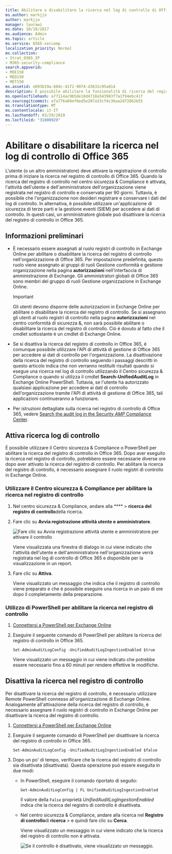 ```yaml
---
title: Abilitare o disabilitare la ricerca nel log di controllo di Office 365
ms.author: markjjo
author: markjjo
manager: laurawi
ms.date: 10/18/2017
ms.audience: Admin
ms.topic: article
ms.service: O365-seccomp
localization_priority: Normal
ms.collection:
- Strat_O365_IP
- M365-security-compliance
search.appverid:
- MOE150
- MED150
- MET150
ms.assetid: e893b19a-660c-41f2-9074-d3631c95a014
description: È possibile abilitare la funzionalità di ricerca del registro di controllo nel centro sicurezza & Compliance. Se si cambia idea, è possibile attivarlo in qualsiasi momento. Quando la ricerca del registro di controllo è disattivata, gli amministratori non possono eseguire ricerche nel log di controllo di Office 365 per l'attività dell'utente e dell'amministratore nell'organizzazione.
ms.openlocfilehash: a77114ac9b5de18d4718a543983f7a1f94ebc41f
ms.sourcegitcommit: e7a776a04ef6ed5e287a33cfdc36aa2d72862b55
ms.translationtype: MT
ms.contentlocale: it-IT
ms.lasthandoff: 03/29/2019
ms.locfileid: "31000929"
---
```

# <a name="turn-office-365-audit-log-search-on-or-off"></a>Abilitare o disabilitare la ricerca nel log di controllo di Office 365

L'utente (o un altro amministratore) deve attivare la registrazione di controllo prima di iniziare la ricerca nel registro di controllo di Office 365. Quando la ricerca del registro di controllo nel centro sicurezza & Compliance è attivata, l'attività dell'utente e dell'amministratore dell'organizzazione viene registrata nel registro di controllo e conservata per 90 giorni. Tuttavia, è possibile che l'organizzazione non desideri registrare e conservare i dati del log di controllo. In alternativa, è possibile utilizzare un'applicazione di sicurezza di terze parti e la gestione eventi (SIEM) per accedere ai dati di controllo. In questi casi, un amministratore globale può disattivare la ricerca del registro di controllo in Office 365.
  
## <a name="before-you-begin"></a>Informazioni preliminari

- È necessario essere assegnati al ruolo registri di controllo in Exchange Online per abilitare o disabilitare la ricerca del registro di controllo nell'organizzazione di Office 365. Per impostazione predefinita, questo ruolo viene assegnato ai gruppi di ruoli Gestione conformità e gestione organizzazione nella pagina **autorizzazioni** nell'interfaccia di amministrazione di Exchange. Gli amministratori globali di Office 365 sono membri del gruppo di ruoli Gestione organizzazione in Exchange Online. 
    
    > [!IMPORTANT]
    > Gli utenti devono disporre delle autorizzazioni in Exchange Online per abilitare o disabilitare la ricerca del registro di controllo. Se si assegnano gli utenti al ruolo registri di controllo nella pagina **autorizzazioni** nel centro conformità di sicurezza &, non sarà possibile abilitare o disabilitare la ricerca del registro di controllo. Ciò è dovuto al fatto che il cmdlet sottostante è un cmdlet di Exchange Online. 
  
- Se si disattiva la ricerca del registro di controllo in Office 365, è comunque possibile utilizzare l'API di attività di gestione di Office 365 per accedere ai dati di controllo per l'organizzazione. La disattivazione della ricerca del registro di controllo seguendo i passaggi descritti in questo articolo indica che non verranno restituiti risultati quando si esegue una ricerca nel log di controllo utilizzando il Centro sicurezza & Compliance o quando si utilizza il cmdlet **Search-UnifiedAuditLog** in Exchange Online PowerShell. Tuttavia, se l'utente ha autorizzato qualsiasi applicazione per accedere ai dati di controllo dell'organizzazione tramite l'API di attività di gestione di Office 365, tali applicazioni continueranno a funzionare. 
    
- Per istruzioni dettagliate sulla ricerca nel registro di controllo di Office 365, vedere [Search the audit log in the Security _AMP_ Compliance Center](search-the-audit-log-in-security-and-compliance.md).
    
## <a name="turn-on-audit-log-search"></a>Attiva ricerca log di controllo

È possibile utilizzare il Centro sicurezza & Compliance o PowerShell per abilitare la ricerca del registro di controllo in Office 365. Dopo aver eseguito la ricerca nel registro di controllo, potrebbero essere necessarie diverse ore dopo aver attivato la ricerca del registro di controllo. Per abilitare la ricerca del registro di controllo, è necessario assegnare il ruolo registri di controllo in Exchange Online.
  
### <a name="use-the-security--compliance-center-to-turn-on-audit-log-search"></a>Utilizzare il Centro sicurezza & Compliance per abilitare la ricerca nel registro di controllo

1. Nel centro sicurezza & Compliance, andare alla **** \> **ricerca del registro di controllo**della ricerca.
    
2. Fare clic su **Avvia registrazione attività utente e amministratore**.
    
    ![Fare clic su Avvia registrazione attività utente e amministratore per attivare il controllo](media/39a9d35f-88d0-4bbe-a962-0be2f838e2bf.png)
  
    Viene visualizzata una finestra di dialogo in cui viene indicato che l'attività dell'utente e dell'amministratore nell'organizzazione verrà registrata nel log di controllo di Office 365 e disponibile per la visualizzazione in un report. 
    
3. Fare clic su **Attiva**.
    
    Viene visualizzato un messaggio che indica che il registro di controllo viene preparato e che è possibile eseguire una ricerca in un paio di ore dopo il completamento della preparazione.
    
### <a name="use-powershell-to-turn-on-audit-log-search"></a>Utilizzo di PowerShell per abilitare la ricerca nel registro di controllo

1. [Connettersi a PowerShell per Exchange Online](https://go.microsoft.com/fwlink/p/?LinkID=396554)
    
2. Eseguire il seguente comando di PowerShell per abilitare la ricerca del registro di controllo in Office 365.
    
    ```
    Set-AdminAuditLogConfig -UnifiedAuditLogIngestionEnabled $true
    ```

    Viene visualizzato un messaggio in cui viene indicato che potrebbe essere necessario fino a 60 minuti per rendere effettive le modifiche.
  
## <a name="turn-off-audit-log-search"></a>Disattiva la ricerca nel registro di controllo

Per disattivare la ricerca del registro di controllo, è necessario utilizzare Remote PowerShell connesso all'organizzazione di Exchange Online. Analogamente all'attivazione della ricerca del registro di controllo, è necessario assegnare il ruolo registri di controllo in Exchange Online per disattivare la ricerca del registro di controllo.
  
1. [Connettersi a PowerShell per Exchange Online](https://go.microsoft.com/fwlink/p/?LinkID=396554)
    
2. Eseguire il seguente comando di PowerShell per disattivare la ricerca del registro di controllo in Office 365.
    
    ```
    Set-AdminAuditLogConfig -UnifiedAuditLogIngestionEnabled $false
    ```

3. Dopo un po' di tempo, verificare che la ricerca del registro di controllo sia disattivata (disattivata). Questa operazione può essere eseguita in due modi:
    
    - In PowerShell, eseguire il comando riportato di seguito:

        ```
        Get-AdminAuditLogConfig | FL UnifiedAuditLogIngestionEnabled
        ```

        Il valore della `False` proprietà _UnifiedAuditLogIngestionEnabled_ indica che la ricerca del registro di controllo è disattivata. 
    
    - Nel centro sicurezza & Compliance, andare alla ricerca nel **Registro di controllo**di **ricerca** \> e quindi fare clic su **Cerca**.
    
      Viene visualizzato un messaggio in cui viene indicato che la ricerca del registro di controllo non è attivata. 
    
      ![Se il controllo è disattivato, viene visualizzato un messaggio.](media/dca53da6-1cbe-4fa3-9860-f0d674de9538.png)
